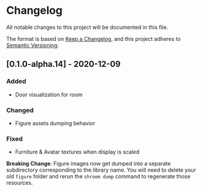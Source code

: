 # Changelog

All notable changes to this project will be documented in this file.

The format is based on [Keep a Changelog](https://keepachangelog.com/en/1.0.0/),
and this project adheres to [Semantic Versioning](https://semver.org/spec/v2.0.0.html).

## [0.1.0-alpha.14] - 2020-12-09

### Added

- Door visualization for room

### Changed

- Figure assets dumping behavior

### Fixed

- Furniture & Avatar textures when display is scaled

**Breaking Change**: Figure images now get dumped into a separate subdirectory corresponding to the library name. You will need to delete your old `figure` folder and rerun the `shroom dump` command to regenerate those resources.
